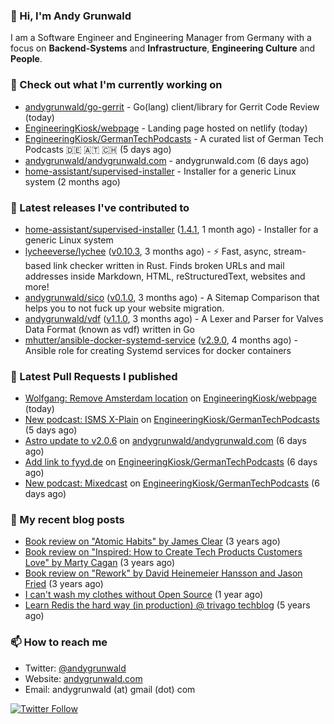 ### 👋 Hi, I'm Andy Grunwald

I am a Software Engineer and Engineering Manager from Germany with a focus on **Backend-Systems** and **Infrastructure**, **Engineering Culture** and **People**.

### 👷 Check out what I'm currently working on


- [andygrunwald/go-gerrit](https://github.com/andygrunwald/go-gerrit) - Go(lang) client/library for Gerrit Code Review (today)
- [EngineeringKiosk/webpage](https://github.com/EngineeringKiosk/webpage) - Landing page hosted on netlify (today)
- [EngineeringKiosk/GermanTechPodcasts](https://github.com/EngineeringKiosk/GermanTechPodcasts) - A curated list of German Tech Podcasts 🇩🇪 🇦🇹 🇨🇭 (5 days ago)
- [andygrunwald/andygrunwald.com](https://github.com/andygrunwald/andygrunwald.com) - andygrunwald.com (6 days ago)
- [home-assistant/supervised-installer](https://github.com/home-assistant/supervised-installer) - Installer for a generic Linux system (2 months ago)

### 🔭 Latest releases I've contributed to


- [home-assistant/supervised-installer](https://github.com/home-assistant/supervised-installer) ([1.4.1](https://github.com/home-assistant/supervised-installer/releases/tag/1.4.1), 1 month ago) - Installer for a generic Linux system
- [lycheeverse/lychee](https://github.com/lycheeverse/lychee) ([v0.10.3](https://github.com/lycheeverse/lychee/releases/tag/v0.10.3), 3 months ago) - ⚡ Fast, async, stream-based link checker written in Rust. Finds broken URLs and mail addresses inside Markdown, HTML, reStructuredText, websites and more!
- [andygrunwald/sico](https://github.com/andygrunwald/sico) ([v0.1.0](https://github.com/andygrunwald/sico/releases/tag/v0.1.0), 3 months ago) - A Sitemap Comparison that helps you to not fuck up your website migration.
- [andygrunwald/vdf](https://github.com/andygrunwald/vdf) ([v1.1.0](https://github.com/andygrunwald/vdf/releases/tag/v1.1.0), 3 months ago) - A Lexer and Parser for Valves Data Format (known as vdf) written in Go
- [mhutter/ansible-docker-systemd-service](https://github.com/mhutter/ansible-docker-systemd-service) ([v2.9.0](https://github.com/mhutter/ansible-docker-systemd-service/releases/tag/v2.9.0), 4 months ago) - Ansible role for creating Systemd services for docker containers

### 🔨 Latest Pull Requests I published


- [Wolfgang: Remove Amsterdam location](https://github.com/EngineeringKiosk/webpage/pull/356) on [EngineeringKiosk/webpage](https://github.com/EngineeringKiosk/webpage) (today)
- [New podcast: ISMS X-Plain](https://github.com/EngineeringKiosk/GermanTechPodcasts/pull/233) on [EngineeringKiosk/GermanTechPodcasts](https://github.com/EngineeringKiosk/GermanTechPodcasts) (5 days ago)
- [Astro update to v2.0.6](https://github.com/andygrunwald/andygrunwald.com/pull/85) on [andygrunwald/andygrunwald.com](https://github.com/andygrunwald/andygrunwald.com) (6 days ago)
- [Add link to fyyd.de](https://github.com/EngineeringKiosk/GermanTechPodcasts/pull/232) on [EngineeringKiosk/GermanTechPodcasts](https://github.com/EngineeringKiosk/GermanTechPodcasts) (6 days ago)
- [New podcast: Mixedcast](https://github.com/EngineeringKiosk/GermanTechPodcasts/pull/231) on [EngineeringKiosk/GermanTechPodcasts](https://github.com/EngineeringKiosk/GermanTechPodcasts) (6 days ago)

### 📝 My recent blog posts


- [Book review on &#34;Atomic Habits&#34; by James Clear](https://andygrunwald.com/blog/book-review-on-atomic-habits-by-james-clear/) (3 years ago)
- [Book review on &#34;Inspired: How to Create Tech Products Customers Love&#34; by Marty Cagan](https://andygrunwald.com/blog/book-review-on-inspired-how-to-create-tech-products-customers-love-by-marty-cagan/) (3 years ago)
- [Book review on &#34;Rework&#34; by David Heinemeier Hansson and Jason Fried](https://andygrunwald.com/blog/book-review-on-rework-by-david-heinemeier-hansson-and-jason-fried/) (3 years ago)
- [I can&#39;t wash my clothes without Open Source](https://andygrunwald.com/blog/i-cant-wash-my-clothes-without-open-source/) (1 year ago)
- [Learn Redis the hard way (in production) @ trivago techblog](https://andygrunwald.com/blog/learn-redis-the-hard-way-in-production-trivago-techblog/) (5 years ago)

### 📫 How to reach me

- Twitter: [@andygrunwald](https://twitter.com/andygrunwald)
- Website: [andygrunwald.com](https://andygrunwald.com)
- Email: andygrunwald (at) gmail (dot) com

[![Twitter Follow](https://img.shields.io/twitter/follow/andygrunwald?label=Follow&style=social)](https://twitter.com/andygrunwald)
